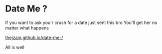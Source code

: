 # Date Me ?

If you want to ask you'r crush for a date just sent this bro 
You'll get her no matter what happens 

[thejzain.github.io/date-me-/](https://thejzain.github.io/date-me-/)

All is well
